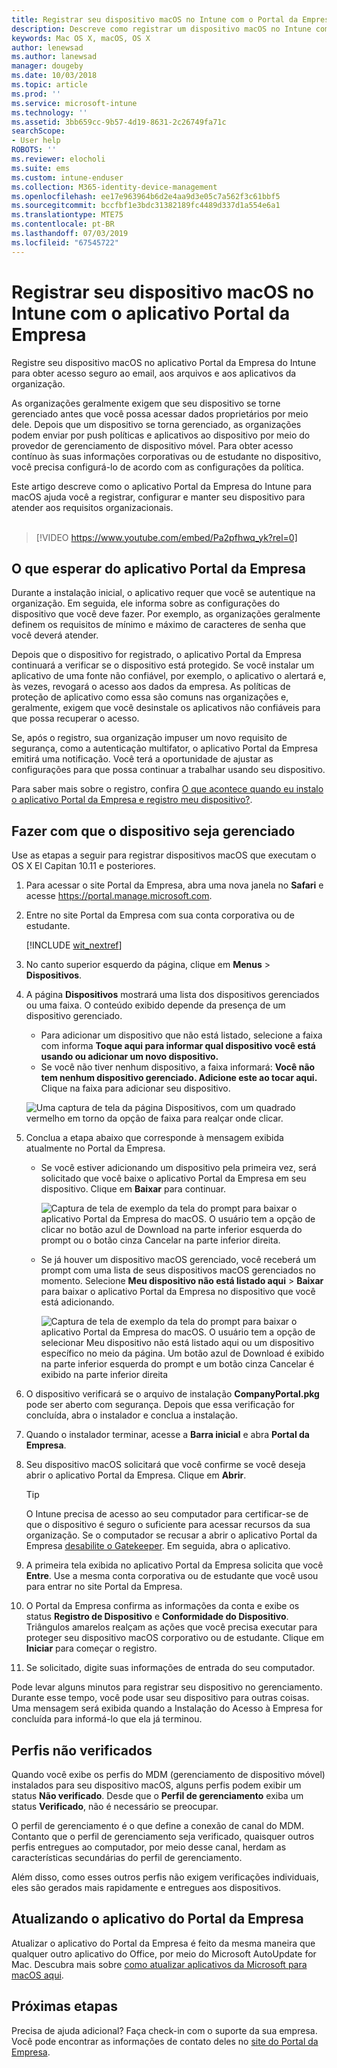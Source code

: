 ```yaml
---
title: Registrar seu dispositivo macOS no Intune com o Portal da Empresa | Microsoft Docs
description: Descreve como registrar um dispositivo macOS no Intune com o aplicativo Portal da Empresa
keywords: Mac OS X, macOS, OS X
author: lenewsad
ms.author: lanewsad
manager: dougeby
ms.date: 10/03/2018
ms.topic: article
ms.prod: ''
ms.service: microsoft-intune
ms.technology: ''
ms.assetid: 3bb659cc-9b57-4d19-8631-2c26749fa71c
searchScope:
- User help
ROBOTS: ''
ms.reviewer: elocholi
ms.suite: ems
ms.custom: intune-enduser
ms.collection: M365-identity-device-management
ms.openlocfilehash: ee17e963964b6d2e4aa9d3e05c7a562f3c61bbf5
ms.sourcegitcommit: bccfbf1e3bdc31382189fc4489d337d1a554e6a1
ms.translationtype: MTE75
ms.contentlocale: pt-BR
ms.lasthandoff: 07/03/2019
ms.locfileid: "67545722"
---
```

# <a name="enroll-your-macos-device-in-intune-with-the-company-portal-app"></a>Registrar seu dispositivo macOS no Intune com o aplicativo Portal da Empresa

Registre seu dispositivo macOS no aplicativo Portal da Empresa do Intune para obter acesso seguro ao email, aos arquivos e aos aplicativos da organização.

As organizações geralmente exigem que seu dispositivo se torne gerenciado antes que você possa acessar dados proprietários por meio dele. Depois que um dispositivo se torna gerenciado, as organizações podem enviar por push políticas e aplicativos ao dispositivo por meio do provedor de gerenciamento de dispositivo móvel. Para obter acesso contínuo às suas informações corporativas ou de estudante no dispositivo, você precisa configurá-lo de acordo com as configurações da política.  

Este artigo descreve como o aplicativo Portal da Empresa do Intune para macOS ajuda você a registrar, configurar e manter seu dispositivo para atender aos requisitos organizacionais.  
</br>
> [!VIDEO https://www.youtube.com/embed/Pa2pfhwq_yk?rel=0]

## <a name="what-to-expect-from-the-company-portal-app"></a>O que esperar do aplicativo Portal da Empresa

Durante a instalação inicial, o aplicativo requer que você se autentique na organização. Em seguida, ele informa sobre as configurações do dispositivo que você deve fazer. Por exemplo, as organizações geralmente definem os requisitos de mínimo e máximo de caracteres de senha que você deverá atender.    

Depois que o dispositivo for registrado, o aplicativo Portal da Empresa continuará a verificar se o dispositivo está protegido. Se você instalar um aplicativo de uma fonte não confiável, por exemplo, o aplicativo o alertará e, às vezes, revogará o acesso aos dados da empresa. As políticas de proteção de aplicativo como essa são comuns nas organizações e, geralmente, exigem que você desinstale os aplicativos não confiáveis para que possa recuperar o acesso.

Se, após o registro, sua organização impuser um novo requisito de segurança, como a autenticação multifator, o aplicativo Portal da Empresa emitirá uma notificação. Você terá a oportunidade de ajustar as configurações para que possa continuar a trabalhar usando seu dispositivo.  

Para saber mais sobre o registro, confira [O que acontece quando eu instalo o aplicativo Portal da Empresa e registro meu dispositivo?](what-happens-if-you-install-the-Company-Portal-app-and-enroll-your-device-in-intune-macos.md).  

## <a name="get-your-device-managed"></a>Fazer com que o dispositivo seja gerenciado  
Use as etapas a seguir para registrar dispositivos macOS que executam o OS X El Capitan 10.11 e posteriores.   


1. Para acessar o site Portal da Empresa, abra uma nova janela no __Safari__ e acesse https://portal.manage.microsoft.com.  

2. Entre no site Portal da Empresa com sua conta corporativa ou de estudante.

   [!INCLUDE [wit_nextref](includes/end-user-password-guidance.md)]


3. No canto superior esquerdo da página, clique em **Menus** > **Dispositivos**.  

4. A página __Dispositivos__ mostrará uma lista dos dispositivos gerenciados ou uma faixa. O conteúdo exibido depende da presença de um dispositivo gerenciado. 
    * Para adicionar um dispositivo que não está listado, selecione a faixa com informa **Toque aqui para informar qual dispositivo você está usando ou adicionar um novo dispositivo.**
    * Se você não tiver nenhum dispositivo, a faixa informará: **Você não tem nenhum dispositivo gerenciado. Adicione este ao tocar aqui.** Clique na faixa para adicionar seu dispositivo.  

     ![Uma captura de tela da página Dispositivos, com um quadrado vermelho em torno da opção de faixa para realçar onde clicar.](./media/CP-enroll-MACOS-1808.png)  
5. Conclua a etapa abaixo que corresponde à mensagem exibida atualmente no Portal da Empresa.  
    * Se você estiver adicionando um dispositivo pela primeira vez, será solicitado que você baixe o aplicativo Portal da Empresa em seu dispositivo. Clique em **Baixar** para continuar.  

         ![Captura de tela de exemplo da tela do prompt para baixar o aplicativo Portal da Empresa do macOS. O usuário tem a opção de clicar no botão azul de Download na parte inferior esquerda do prompt ou o botão cinza Cancelar na parte inferior direita.](./media/CP-enroll-download-macOS-1808.png)  

    * Se já houver um dispositivo macOS gerenciado, você receberá um prompt com uma lista de seus dispositivos macOS gerenciados no momento. Selecione **Meu dispositivo não está listado aqui** > **Baixar** para baixar o aplicativo Portal da Empresa no dispositivo que você está adicionando.  

         ![Captura de tela de exemplo da tela do prompt para baixar o aplicativo Portal da Empresa do macOS. O usuário tem a opção de selecionar *Meu dispositivo não está listado aqui* ou um dispositivo específico no meio da página. Um botão azul de Download é exibido na parte inferior esquerda do prompt e um botão cinza Cancelar é exibido na parte inferior direita](./media/cp-mac-os-device-isnt-here-1808.png)  

6. O dispositivo verificará se o arquivo de instalação **CompanyPortal.pkg** pode ser aberto com segurança. Depois que essa verificação for concluída, abra o instalador e conclua a instalação.  

7. Quando o instalador terminar, acesse a **Barra inicial** e abra **Portal da Empresa**.  

8. Seu dispositivo macOS solicitará que você confirme se você deseja abrir o aplicativo Portal da Empresa. Clique em **Abrir**.  

   > [!TIP]
   > O Intune precisa de acesso ao seu computador para certificar-se de que o dispositivo é seguro o suficiente para acessar recursos da sua organização. Se o computador se recusar a abrir o aplicativo Portal da Empresa [desabilite o Gatekeeper](https://support.apple.com/HT202491). Em seguida, abra o aplicativo.

9. A primeira tela exibida no aplicativo Portal da Empresa solicita que você **Entre**. Use a mesma conta corporativa ou de estudante que você usou para entrar no site Portal da Empresa.

10. O Portal da Empresa confirma as informações da conta e exibe os status **Registro de Dispositivo** e **Conformidade do Dispositivo**. Triângulos amarelos realçam as ações que você precisa executar para proteger seu dispositivo macOS corporativo ou de estudante. Clique em **Iniciar** para começar o registro. 

11. Se solicitado, digite suas informações de entrada do seu computador.  

Pode levar alguns minutos para registrar seu dispositivo no gerenciamento. Durante esse tempo, você pode usar seu dispositivo para outras coisas. Uma mensagem será exibida quando a Instalação do Acesso à Empresa for concluída para informá-lo que ela já terminou.  

## <a name="unverified-profiles"></a>Perfis não verificados
Quando você exibe os perfis do MDM (gerenciamento de dispositivo móvel) instalados para seu dispositivo macOS, alguns perfis podem exibir um status **Não verificado**. Desde que o **Perfil de gerenciamento** exiba um status **Verificado**, não é necessário se preocupar.  

O perfil de gerenciamento é o que define a conexão de canal do MDM. Contanto que o perfil de gerenciamento seja verificado, quaisquer outros perfis entregues ao computador, por meio desse canal, herdam as características secundárias do perfil de gerenciamento.

Além disso, como esses outros perfis não exigem verificações individuais, eles são gerados mais rapidamente e entregues aos dispositivos. 

## <a name="updating-the-company-portal-app"></a>Atualizando o aplicativo do Portal da Empresa

Atualizar o aplicativo do Portal da Empresa é feito da mesma maneira que qualquer outro aplicativo do Office, por meio do Microsoft AutoUpdate for Mac. Descubra mais sobre [como atualizar aplicativos da Microsoft para macOS aqui](https://support.office.com/article/Check-for-Office-for-Mac-updates-automatically-bfd1e497-c24d-4754-92ab-910a4074d7c1).  

## <a name="next-steps"></a>Próximas etapas  
Precisa de ajuda adicional? Faça check-in com o suporte da sua empresa. Você pode encontrar as informações de contato deles no [site do Portal da Empresa](https://go.microsoft.com/fwlink/?linkid=2010980).  



